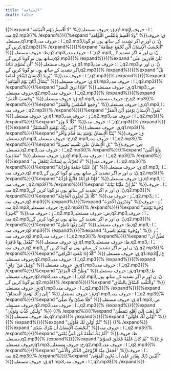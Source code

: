 ```yaml
---
title: "القيامة"
draft: false
---
```

 {{%expand "لَا أُقْسِمُ بِيَوْمِ الْقِيَامَةِ" %}}ق: حروف مستعلیہ,q1.mp3,ـَ ا :  حروف مدہ,q2.mp3{{% /expand%}}{{%expand "وَلَا أُقْسِمُ بِالنَّفْسِ اللَّوَّامَةِ" %}}ق: حروف مستعلیہ,q1.mp3,ـَ ا :  حروف مدہ,q2.mp3,نّ: ن اور م اگر تشدید کے ساتھ ہوں تو گونا کریں گے,q2.mp3{{% /expand%}}{{%expand "أَيَحْسَبُ الْإِنسَانُ أَلَّن نَّجْمَعَ عِظَامَهُ" %}}ظ: حروف مستعلیہ,q2.mp3,ـَ ا :  حروف مدہ,q2.mp3,نّ: ن اور م اگر تشدید کے ساتھ ہوں تو گونا کریں گے,q2.mp3{{% /expand%}}{{%expand "بَلَىٰ قَادِرِينَ عَلَىٰ أَن نُّسَوِّيَ بَنَانَهُ" %}}ق: حروف مستعلیہ,q1.mp3,ـَ ا :  حروف مدہ,q2.mp3,نّ: ن اور م اگر تشدید کے ساتھ ہوں تو گونا کریں گے,q2.mp3{{% /expand%}}{{%expand "بَلْ يُرِيدُ الْإِنسَانُ لِيَفْجُرَ أَمَامَهُ" %}}ـَ ا :  حروف مدہ,q2.mp3{{% /expand%}}{{%expand "يَسْأَلُ أَيَّانَ يَوْمُ الْقِيَامَةِ" %}}ق: حروف مستعلیہ,q1.mp3,ـَ ا :  حروف مدہ,q2.mp3{{% /expand%}}{{%expand "فَإِذَا بَرِقَ الْبَصَرُ" %}}ق: حروف مستعلیہ,q1.mp3,ص: حروف مستعلیہ,q2.mp3,ـَ ا :  حروف مدہ,q2.mp3{{% /expand%}}{{%expand "وَخَسَفَ الْقَمَرُ" %}}ق: حروف مستعلیہ,q1.mp3,خ: حروف مستعلیہ,q2.mp3{{% /expand%}}{{%expand "وَجُمِعَ الشَّمْسُ وَالْقَمَرُ" %}}ق: حروف مستعلیہ,q1.mp3,ـَ ا :  حروف مدہ,q2.mp3{{% /expand%}}{{%expand "يَقُولُ الْإِنسَانُ يَوْمَئِذٍ أَيْنَ الْمَفَرُّ" %}}ق: حروف مستعلیہ,q1.mp3,ـُ و٘ :  حروف مدہ,q2.mp3,ـَ ا :  حروف مدہ,q2.mp3{{% /expand%}}{{%expand "كَلَّا لَا وَزَرَ" %}}ـَ ا :  حروف مدہ,q2.mp3{{% /expand%}}{{%expand "إِلَىٰ رَبِّكَ يَوْمَئِذٍ الْمُسْتَقَرُّ" %}}ق: حروف مستعلیہ,q1.mp3{{% /expand%}}{{%expand "يُنَبَّأُ الْإِنسَانُ يَوْمَئِذٍ بِمَا قَدَّمَ وَأَخَّرَ" %}}ق: حروف مستعلیہ,q1.mp3,خ: حروف مستعلیہ,q2.mp3,ـَ ا :  حروف مدہ,q2.mp3{{% /expand%}}{{%expand "بَلِ الْإِنسَانُ عَلَىٰ نَفْسِهِ بَصِيرَةٌ" %}}ص: حروف مستعلیہ,q2.mp3,ـَ ا :  حروف مدہ,q2.mp3{{% /expand%}}{{%expand "وَلَوْ أَلْقَىٰ مَعَاذِيرَهُ" %}}ق: حروف مستعلیہ,q1.mp3,ـَ ا :  حروف مدہ,q2.mp3{{% /expand%}}{{%expand "لَا تُحَرِّكْ بِهِ لِسَانَكَ لِتَعْجَلَ بِهِ" %}}ـَ ا :  حروف مدہ,q2.mp3{{% /expand%}}{{%expand "إِنَّ عَلَيْنَا جَمْعَهُ وَقُرْآنَهُ" %}}ق: حروف مستعلیہ,q1.mp3,ـَ ا :  حروف مدہ,q2.mp3,نّ: ن اور م اگر تشدید کے ساتھ ہوں تو گونا کریں گے,q2.mp3{{% /expand%}}{{%expand "فَإِذَا قَرَأْنَاهُ فَاتَّبِعْ قُرْآنَهُ" %}}ق: حروف مستعلیہ,q1.mp3,ـَ ا :  حروف مدہ,q2.mp3{{% /expand%}}{{%expand "ثُمَّ إِنَّ عَلَيْنَا بَيَانَهُ" %}}ـَ ا :  حروف مدہ,q2.mp3,نّ: ن اور م اگر تشدید کے ساتھ ہوں تو گونا کریں گے,q2.mp3{{% /expand%}}{{%expand "كَلَّا بَلْ تُحِبُّونَ الْعَاجِلَةَ" %}}ـُ و٘ :  حروف مدہ,q2.mp3,ـَ ا :  حروف مدہ,q2.mp3{{% /expand%}}{{%expand "وَتَذَرُونَ الْآخِرَةَ" %}}ـُ و٘ :  حروف مدہ,q2.mp3,خ: حروف مستعلیہ,q2.mp3{{% /expand%}}{{%expand "وُجُوهٌ يَوْمَئِذٍ نَّاضِرَةٌ" %}}ـُ و٘ :  حروف مدہ,q2.mp3,ض: حروف مستعلیہ,q2.mp3,ـَ ا :  حروف مدہ,q2.mp3,نّ: ن اور م اگر تشدید کے ساتھ ہوں تو گونا کریں گے,q2.mp3{{% /expand%}}{{%expand "إِلَىٰ رَبِّهَا نَاظِرَةٌ" %}}ظ: حروف مستعلیہ,q2.mp3,ـَ ا :  حروف مدہ,q2.mp3{{% /expand%}}{{%expand "وَوُجُوهٌ يَوْمَئِذٍ بَاسِرَةٌ" %}}ـُ و٘ :  حروف مدہ,q2.mp3,ـَ ا :  حروف مدہ,q2.mp3{{% /expand%}}{{%expand "تَظُنُّ أَن يُفْعَلَ بِهَا فَاقِرَةٌ" %}}ق: حروف مستعلیہ,q1.mp3,ظ: حروف مستعلیہ,q2.mp3,ـَ ا :  حروف مدہ,q2.mp3,نّ: ن اور م اگر تشدید کے ساتھ ہوں تو گونا کریں گے,q2.mp3{{% /expand%}}{{%expand "كَلَّا إِذَا بَلَغَتِ التَّرَاقِيَ" %}}ق: حروف مستعلیہ,q1.mp3,ُغ: حروف مستعلیہ,q2.mp3,ـَ ا :  حروف مدہ,q2.mp3{{% /expand%}}{{%expand "وَقِيلَ مَنْ ۜ رَاقٍ" %}}ق: حروف مستعلیہ,q1.mp3,ـَ ا :  حروف مدہ,q2.mp3{{% /expand%}}{{%expand "وَظَنَّ أَنَّهُ الْفِرَاقُ" %}}ق: حروف مستعلیہ,q1.mp3,ظ: حروف مستعلیہ,q2.mp3,ـَ ا :  حروف مدہ,q2.mp3,نّ: ن اور م اگر تشدید کے ساتھ ہوں تو گونا کریں گے,q2.mp3{{% /expand%}}{{%expand "وَالْتَفَّتِ السَّاقُ بِالسَّاقِ" %}}ق: حروف مستعلیہ,q1.mp3,ـَ ا :  حروف مدہ,q2.mp3{{% /expand%}}{{%expand "إِلَىٰ رَبِّكَ يَوْمَئِذٍ الْمَسَاقُ" %}}ق: حروف مستعلیہ,q1.mp3,ـَ ا :  حروف مدہ,q2.mp3{{% /expand%}}{{%expand "فَلَا صَدَّقَ وَلَا صَلَّىٰ" %}}ق: حروف مستعلیہ,q1.mp3,ص: حروف مستعلیہ,q2.mp3,ـَ ا :  حروف مدہ,q2.mp3{{% /expand%}}{{%expand "وَلَـٰكِن كَذَّبَ وَتَوَلَّىٰ" %}} {{% /expand%}}{{%expand "ثُمَّ ذَهَبَ إِلَىٰ أَهْلِهِ يَتَمَطَّىٰ" %}}ط: حروف مستعلیہ,q2.mp3{{% /expand%}}{{%expand "أَوْلَىٰ لَكَ فَأَوْلَىٰ" %}} {{% /expand%}}{{%expand "ثُمَّ أَوْلَىٰ لَكَ فَأَوْلَىٰ" %}} {{% /expand%}}{{%expand "أَيَحْسَبُ الْإِنسَانُ أَن يُتْرَكَ سُدًى" %}}ـَ ا :  حروف مدہ,q2.mp3{{% /expand%}}{{%expand "أَلَمْ يَكُ نُطْفَةً مِّن مَّنِيٍّ يُمْنَىٰ" %}}ط: حروف مستعلیہ,q2.mp3{{% /expand%}}{{%expand "ثُمَّ كَانَ عَلَقَةً فَخَلَقَ فَسَوَّىٰ" %}}ق: حروف مستعلیہ,q1.mp3,خ: حروف مستعلیہ,q2.mp3,ـَ ا :  حروف مدہ,q2.mp3{{% /expand%}}{{%expand "فَجَعَلَ مِنْهُ الزَّوْجَيْنِ الذَّكَرَ وَالْأُنثَىٰ" %}}ـَ ا :  حروف مدہ,q2.mp3{{% /expand%}}{{%expand "أَلَيْسَ ذَٰلِكَ بِقَادِرٍ عَلَىٰ أَن يُحْيِيَ الْمَوْتَىٰ" %}}ق: حروف مستعلیہ,q1.mp3,ـَ ا :  حروف مدہ,q2.mp3{{% /expand%}}